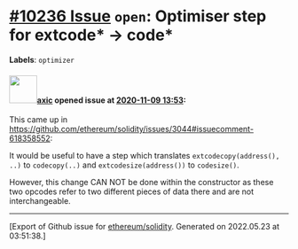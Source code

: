 # [\#10236 Issue](https://github.com/ethereum/solidity/issues/10236) `open`: Optimiser step for extcode* -> code*
**Labels**: `optimizer`


#### <img src="https://avatars.githubusercontent.com/u/20340?v=4" width="50">[axic](https://github.com/axic) opened issue at [2020-11-09 13:53](https://github.com/ethereum/solidity/issues/10236):

This came up in https://github.com/ethereum/solidity/issues/3044#issuecomment-618358552:

It would be useful to have a step which translates `extcodecopy(address(), ..)` to `codecopy(..)` and `extcodesize(address())` to `codesize()`.

However, this change CAN NOT be done within the constructor as these two opcodes refer to two different pieces of data there and are not interchangeable.





-------------------------------------------------------------------------------



[Export of Github issue for [ethereum/solidity](https://github.com/ethereum/solidity). Generated on 2022.05.23 at 03:51:38.]
